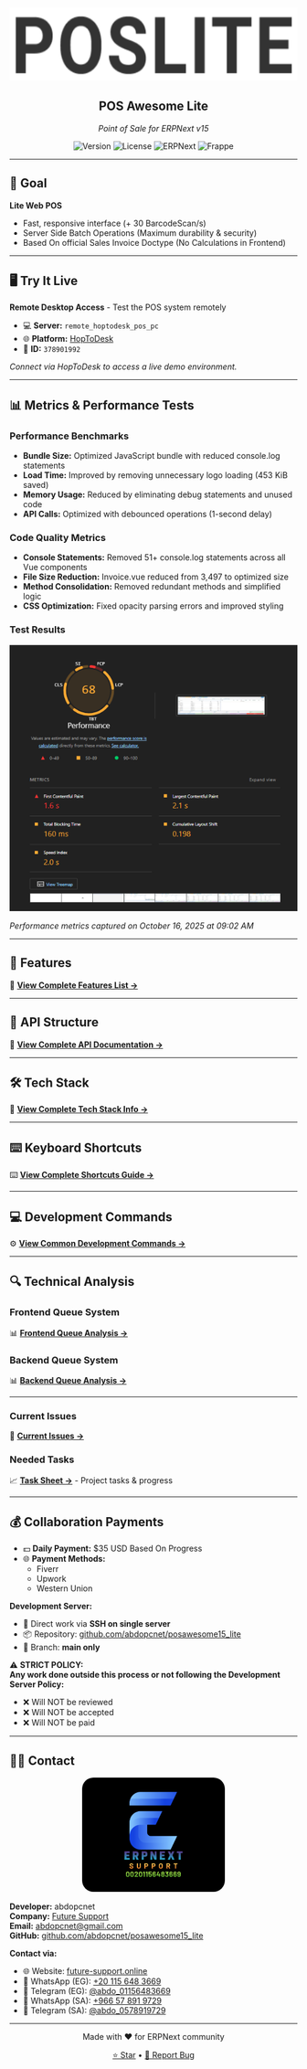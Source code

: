 <div align="center">
    <img src="./imgs/pos_lite.png" height="128">
    <h2>POS Awesome Lite</h2>
    <p><em>Point of Sale for ERPNext v15</em></p>

![Version](https://img.shields.io/badge/version-14.10.2025-blue)
![License](https://img.shields.io/badge/license-GPLv3-green)
![ERPNext](https://img.shields.io/badge/ERPNext-v15-orange)
![Frappe](https://img.shields.io/badge/Frappe-v15-red)
</div>

---

## 🎯 Goal

**Lite Web POS**
- Fast, responsive interface (+ 30 BarcodeScan/s)
- Server Side Batch Operations (Maximum durability & security)
- Based On official Sales Invoice Doctype (No Calculations in Frontend)

---

## 🖥️ Try It Live

**Remote Desktop Access** - Test the POS system remotely

- 💻 **Server:** `remote_hoptodesk_pos_pc`
- 🌐 **Platform:** [HopToDesk](https://hoptodesk.com)
- 🔑 **ID:** `378901992`


*Connect via HopToDesk to access a live demo environment.*

---

## 📊 Metrics & Performance Tests

### Performance Benchmarks
- **Bundle Size:** Optimized JavaScript bundle with reduced console.log statements
- **Load Time:** Improved by removing unnecessary logo loading (453 KiB saved)
- **Memory Usage:** Reduced by eliminating debug statements and unused code
- **API Calls:** Optimized with debounced operations (1-second delay)

### Code Quality Metrics
- **Console Statements:** Removed 51+ console.log statements across all Vue components
- **File Size Reduction:** Invoice.vue reduced from 3,497 to optimized size
- **Method Consolidation:** Removed redundant methods and simplified logic
- **CSS Optimization:** Fixed opacity parsing errors and improved styling

### Test Results
![Performance Metrics](./imgs/metrics_16_10_2025_09_02_am.png)

*Performance metrics captured on October 16, 2025 at 09:02 AM*

---

## 📄 Features

📄 **[View Complete Features List →](./docs/FEATURES.md)**

---

## 🔌 API Structure

🔗 **[View Complete API Documentation →](./docs/API_STRUCTURE.md)**

---

## 🛠️ Tech Stack

🔧 **[View Complete Tech Stack Info →](./docs/TECH_STACK.md)**

---

## ⌨️ Keyboard Shortcuts

⌨️ **[View Complete Shortcuts Guide →](./docs/SHORTCUTS.md)**

---

## 💻 Development Commands

⚙️ **[View Common Development Commands →](./docs/common_dev_cmd.md)**

---

## 🔍 Technical Analysis

### Frontend Queue System
📊 **[Frontend Queue Analysis →](./docs/sales_invoice_sequncer_frontend.md)**

### Backend Queue System  
📊 **[Backend Queue Analysis →](./docs/sales_invoice_sequncer_backend.md)**

---

### Current Issues
📁 **[Current Issues →](./current_issues/)**

### Needed Tasks
📈 **[Task Sheet →](https://docs.google.com/spreadsheets/d/1EX9QDOkw0UD-qPh3Ynpcw37q3b_bFtQ4)** - Project tasks & progress

---

## 💰 Collaboration Payments

- 💵 **Daily Payment:** $35 USD Based On Progress
- 🌐 **Payment Methods:**
  - Fiverr
  - Upwork
  - Western Union

**Development Server:**
- 🔗 Direct work via **SSH on single server**
- 📦 Repository: [github.com/abdopcnet/posawesome15_lite](https://github.com/abdopcnet/posawesome15_lite)
- 🌿 Branch: **main only**

⚠️ **STRICT POLICY:**  
**Any work done outside this process or not following the Development Server Policy:**
- ❌ Will NOT be reviewed
- ❌ Will NOT be accepted
- ❌ Will NOT be paid

---

## 👨‍💻 Contact

<div align="center">
    <img src="./imgs/ERPNext-support.png" height="200" alt="Future Support" style="border-radius: 20px;">
</div>

**Developer:** abdopcnet  
**Company:** [Future Support](https://www.future-support.online/)  
**Email:** abdopcnet@gmail.com  
**GitHub:** [github.com/abdopcnet/posawesome15_lite](https://github.com/abdopcnet/posawesome15_lite)

**Contact via:**
- 🌐 Website: [future-support.online](https://www.future-support.online/)
- 📱 WhatsApp (EG): [+20 115 648 3669](https://wa.me/201156483669)
- 💬 Telegram (EG): [@abdo_01156483669](https://t.me/abdo_01156483669)
- 📱 WhatsApp (SA): [+966 57 891 9729](https://wa.me/966578919729)
- 💬 Telegram (SA): [@abdo_0578919729](https://t.me/abdo_0578919729)

---

<div align="center">
    <p>Made with ❤️ for ERPNext community</p>
    <p>
        <a href="https://github.com/abdopcnet/posawesome15_lite">⭐ Star</a> •
        <a href="https://github.com/abdopcnet/posawesome15_lite/issues">🐛 Report Bug</a>
    </p>
</div>

